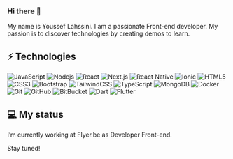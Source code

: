 ### Hi there 👋
My name is Youssef Lahssini. I am a passionate Front-end developer. My passion is to discover technologies by creating demos to learn.

## ⚡ Technologies
![JavaScript](https://img.shields.io/badge/-JavaScript-black?style=flat-square&logo=javascript)
![Nodejs](https://img.shields.io/badge/-Nodejs-black?style=flat-square&logo=Node.js)
![React](https://img.shields.io/badge/-React-black?style=flat-square&logo=react)
![Next.js](https://img.shields.io/badge/-NextJs-black?style=flat-square&logo=next.js)
![React Native](https://img.shields.io/badge/-React%20Native-darkblue?style=flat-square&logo=react)
![Ionic](https://img.shields.io/badge/-Ionic-black?style=flat-square&logo=ionic)
![HTML5](https://img.shields.io/badge/-HTML5-E34F26?style=flat-square&logo=html5&logoColor=white)
![CSS3](https://img.shields.io/badge/-CSS3-1572B6?style=flat-square&logo=css3)
![Bootstrap](https://img.shields.io/badge/-Bootstrap-563D7C?style=flat-square&logo=bootstrap)
![TailwindCSS](https://img.shields.io/badge/Tailwind_CSS-38B2AC?style=flat-square&logo=tailwind-css&logoColor=white)
![TypeScript](https://img.shields.io/badge/-TypeScript-007ACC?style=flat-square&logo=typescript&logoColor=white)
![MongoDB](https://img.shields.io/badge/-MongoDB-black?style=flat-square&logo=mongodb)
![Docker](https://img.shields.io/badge/-Docker-black?style=flat-square&logo=docker)
![Git](https://img.shields.io/badge/-Git-black?style=flat-square&logo=git)
![GitHub](https://img.shields.io/badge/-GitHub-181717?style=flat-square&logo=github)
![BitBucket](https://img.shields.io/badge/-BitBucket-darkblue?style=flat-square&logo=bitbucket)
![Dart](https://img.shields.io/badge/Dart-learning-blue?style=flat-square&logo=dart)
![Flutter](https://img.shields.io/badge/Flutter-learning-blue?style=flat-square&logo=flutter)


## 💻 My status
I’m currently working at Flyer.be as Developer Front-end.

<!-- ## 📈 My stats
[![Top Langs](https://github-readme-stats.vercel.app/api/top-langs/?username=ylahssini&layout=compact)]()
[![Lahssini's github stats](https://github-readme-stats.vercel.app/api?username=ylahssini&hide=prs,contribs&show_icons=true&theme=dracula)]() -->


Stay tuned!
<!--
[![Emoji Translator](https://github-readme-stats.vercel.app/api/pin/?username=ylahssini&repo=emoji-translator)]()

**ylahssini/ylahssini** is a ✨ _special_ ✨ repository because its `README.md` (this file) appears on your GitHub profile.

Here are some ideas to get you started:

- 🔭 I’m currently working on ...
- 🌱 I’m currently learning ...
- 👯 I’m looking to collaborate on ...
- 🤔 I’m looking for help with ...
- 💬 Ask me about ...
- 📫 How to reach me: ...
- 😄 Pronouns: ...
- ⚡ Fun fact: ...
-->
